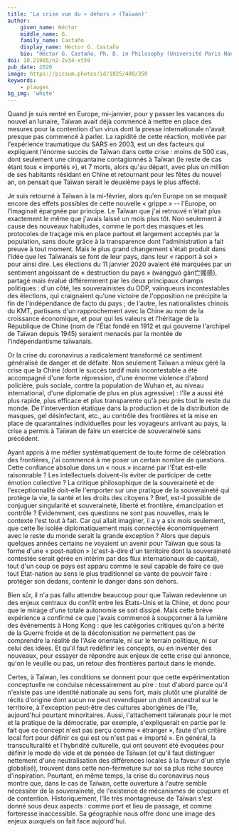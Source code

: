 ```yaml
---
title: 'La crise vue du « dehors » (Taïwan)'
author:
    given_name: Héctor
    middle_name: G.
    family_name: Castaño
    display_name: Héctor G. Castaño
    bio: "Héctor G. Castaño, Ph. D. in Philosophy (Université Paris Nanterre, 2017), works currently as a postdoctoral researcher at the Research Center for Chinese Cultural Subjectivity in Taiwan (National Chengchi University) and has been appointed program director at the Collège International de Philosophie (2019-2025)."
doi: 10.21985/n2-2v34-xt59
pub_date: 2020
image: https://picsum.photos/id/1025/480/350
keywords:
    - plauges
bg_img: 'white'
---
```


Quand je suis rentré en Europe, mi-janvier, pour y passer les vacances du nouvel an lunaire, Taïwan avait déjà commencé à mettre en place des mesures pour la contention d'un virus dont la presse internationale n'avait presque pas commencé à parler. La rapidité de cette réaction, motivée par l'expérience traumatique du SARS en 2003, est un des facteurs qui expliquent l'énorme succès de Taïwan dans cette crise : moins de 500 cas, dont seulement une cinquantaine contagionnés à Taïwan (le reste de cas étant tous « importés »), et 7 morts, alors qu'au départ, avec plus un million de ses habitants résidant en Chine et retournant pour les fêtes du nouvel an, on pensait que Taïwan serait le deuxième pays le plus affecté.

Je suis retourné à Taïwan à la mi-février, alors qu'en Europe on se moquait encore des effets possibles de cette nouvelle « grippe » -- l'Europe, on l'imaginait épargnée par principe. Le Taïwan que j'ai retrouvé n'était plus exactement le même que j'avais laissé un mois plus tôt. Non seulement à cause des nouveaux habitudes, comme le port des masques et les protocoles de traçage mis en place partout et largement acceptés par la population, sans doute grâce à la transparence dont l'administration a fait preuve à tout moment. Mais le plus grand changement s'était produit dans l'idée que les Taïwanais se font de leur pays, dans leur « rapport à soi » pour ainsi dire. Les élections du 11 janvier 2020 avaient été marquées par un sentiment angoissant de « destruction du pays » (wángguó gǎn亡國感), partagé mais évalué différemment par les deux principaux champs politiques : d'un côté, les souverainistes du DDP, vainqueurs incontestables des élections, qui craignaient qu'une victoire de l'opposition ne précipite la fin de l'indépendance de facto du pays ; de l'autre, les nationalistes chinois du KMT, partisans d'un rapprochement avec la Chine au nom de la croissance économique, et pour qui les valeurs et l'héritage de la République de Chine (nom de l'État fondé en 1912 et qui gouverne l'archipel de Taïwan depuis 1945) seraient menacés par la montée de l'indépendantisme taïwanais.

Or la crise du coronavirus a radicalement transformé ce sentiment généralisé de danger et de défaite. Non seulement Taïwan a mieux géré la crise que la Chine (dont le succès tardif mais incontestable a été accompagné d'une forte répression, d'une énorme violence d'abord policière, puis sociale, contre la population de Wuhan et, au niveau international, d'une diplomatie de plus en plus agressive) : l'île a aussi été plus rapide, plus efficace et plus transparente qu'à peu près tout le reste du monde. De l'intervention étatique dans la production et de la distribution de masques, gel désinfectant, etc., au contrôle des frontières et la mise en place de quarantaines individuelles pour les voyageurs arrivant au pays, la crise a permis à Taïwan de faire un exercice de souveraineté sans précédent.

Ayant appris à me méfier systématiquement de toute forme de célébration des frontières, j'ai commencé à me poser un certain nombre de questions. Cette confiance absolue dans un « nous » incarné par l'État est-elle raisonnable ? Les intellectuels doivent-ils éviter de participer de cette émotion collective ? La critique philosophique de la souveraineté et de l'exceptionnalité doit-elle l'emporter sur une pratique de la souveraineté qui protège la vie, la santé et les droits des citoyens ? Bref, est-il possible de conjuguer singularité et souveraineté, liberté et frontière, émancipation et contrôle ? Évidemment, ces questions ne sont pas nouvelles, mais le contexte l'est tout à fait. Car qui allait imaginer, il a y a six mois seulement, que cette île isolée diplomatiquement mais connectée économiquement avec le reste du monde serait la grande exception ? Alors que depuis quelques années certains ne voyaient un avenir pour Taïwan que sous la forme d'une « post-nation » (c'est-à-dire d'un territoire dont la souveraineté contestée serait gérée en intérim par des flux internationaux de capital), tout d'un coup ce pays est apparu comme le seul capable de faire ce que tout État-nation au sens le plus traditionnel se vante de pouvoir faire : protéger son dedans, contenir le danger dans son dehors.

Bien sûr, il n'a pas fallu attendre beaucoup pour que Taïwan redevienne un des enjeux centraux du conflit entre les États-Unis et la Chine, et donc pour que le mirage d'une totale autonomie se soit dissipé. Mais cette brève expérience a confirmé ce que j'avais commencé à soupçonner à la lumière des événements à Hong Kong : que les catégories critiques qu'on a hérité de la Guerre froide et de la décolonisation ne permettent pas de comprendre la réalité de l'Asie orientale, ni sur le terrain politique, ni sur celui des idées. Et qu'il faut redéfinir les concepts, ou en inventer des nouveaux, pour essayer de répondre aux enjeux de cette crise qui annonce, qu'on le veuille ou pas, un retour des frontières partout dans le monde.

Certes, à Taïwan, les conditions se donnent pour que cette expérimentation conceptuelle ne conduise nécessairement au pire : tout d'abord parce qu'il n'existe pas une identité nationale au sens fort, mais plutôt une pluralité de récits d'origine dont aucun ne peut revendiquer un droit ancestral sur le territoire, à l'exception peut-être des cultures aborigènes de l'île, aujourd'hui pourtant minoritaires. Aussi, l'attachement taïwanais pour le mot et la pratique de la démocratie, par exemple, s'expliquerait en partie par le fait que ce concept n'est pas perçu comme « étranger », faute d'un critère local fort pour définir ce qui est ou n'est pas « importé ». En général, la transculturalité et l'hybridité culturelle, qui ont souvent été évoquées pour définir le mode de vide et de pensée de Taïwan (et qu'il faut distinguer nettement d'une neutralisation des différences locales à la faveur d'un style globalisé), trouvent dans cette non-fermeture sur soi sa plus riche source d'inspiration. Pourtant, en même temps, la crise du coronavirus nous montre que, dans le cas de Taïwan, cette ouverture à l'autre semble nécessiter de la souveraineté, de l'existence de mécanismes de coupure et de contention. Historiquement, l'île très montagneuse de Taïwan s'est donné sous deux aspects : comme port et lieu de passage, et comme forteresse inaccessible. Sa géographie nous offre donc une image des enjeux auxquels on fait face aujourd'hui.
